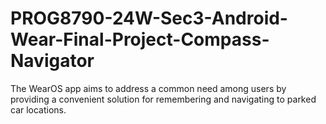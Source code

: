 # PROG8790-24W-Sec3-Android-Wear-Final-Project-Compass-Navigator
The WearOS app aims to address a common need  among users by providing a convenient solution for remembering and navigating to parked  car locations.
